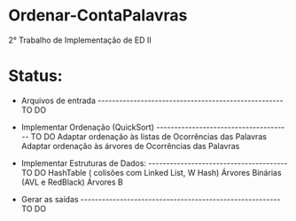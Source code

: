 # Ordenar-ContaPalavras
2° Trabalho de Implementação de ED II

# Status:
  - Arquivos de entrada ---------------------------------------------------- TO DO
  
  - Implementar Ordenação (QuickSort) -------------------------------------- TO DO
        Adaptar ordenação às listas de Ocorrências das Palavras 
        Adaptar ordenação às árvores de Ocorrências das Palavras

  - Implementar Estruturas de Dados: --------------------------------------- TO DO
        HashTable ( colisões com Linked List, W Hash) 
        Árvores Binárias (AVL e RedBlack) 
        Árvores B
        
  - Gerar as saídas -------------------------------------------------------- TO DO
